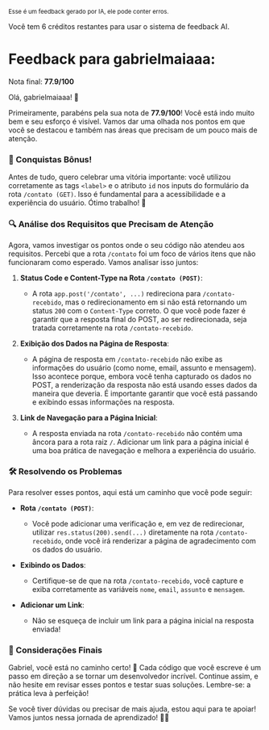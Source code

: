 <sup>Esse é um feedback gerado por IA, ele pode conter erros.</sup>

Você tem 6 créditos restantes para usar o sistema de feedback AI.

# Feedback para gabrielmaiaaa:

Nota final: **77.9/100**

Olá, gabrielmaiaaa! 🚀

Primeiramente, parabéns pela sua nota de **77.9/100**! Você está indo muito bem e seu esforço é visível. Vamos dar uma olhada nos pontos em que você se destacou e também nas áreas que precisam de um pouco mais de atenção. 

### 🎉 Conquistas Bônus!

Antes de tudo, quero celebrar uma vitória importante: você utilizou corretamente as tags `<label>` e o atributo `id` nos inputs do formulário da rota `/contato (GET)`. Isso é fundamental para a acessibilidade e a experiência do usuário. Ótimo trabalho! 👏

### 🔍 Análise dos Requisitos que Precisam de Atenção

Agora, vamos investigar os pontos onde o seu código não atendeu aos requisitos. Percebi que a rota `/contato` foi um foco de vários itens que não funcionaram como esperado. Vamos analisar isso juntos:

1. **Status Code e Content-Type na Rota `/contato (POST)`**:
   - A rota `app.post('/contato', ...)` redireciona para `/contato-recebido`, mas o redirecionamento em si não está retornando um status `200` com o `Content-Type` correto. O que você pode fazer é garantir que a resposta final do POST, ao ser redirecionada, seja tratada corretamente na rota `/contato-recebido`.

2. **Exibição dos Dados na Página de Resposta**:
   - A página de resposta em `/contato-recebido` não exibe as informações do usuário (como nome, email, assunto e mensagem). Isso acontece porque, embora você tenha capturado os dados no POST, a renderização da resposta não está usando esses dados da maneira que deveria. É importante garantir que você está passando e exibindo essas informações na resposta.

3. **Link de Navegação para a Página Inicial**:
   - A resposta enviada na rota `/contato-recebido` não contém uma âncora para a rota raiz `/`. Adicionar um link para a página inicial é uma boa prática de navegação e melhora a experiência do usuário.

### 🛠️ Resolvendo os Problemas

Para resolver esses pontos, aqui está um caminho que você pode seguir:

- **Rota `/contato (POST)`**:
  - Você pode adicionar uma verificação e, em vez de redirecionar, utilizar `res.status(200).send(...)` diretamente na rota `/contato-recebido`, onde você irá renderizar a página de agradecimento com os dados do usuário.

- **Exibindo os Dados**:
  - Certifique-se de que na rota `/contato-recebido`, você capture e exiba corretamente as variáveis `nome`, `email`, `assunto` e `mensagem`.

- **Adicionar um Link**:
  - Não se esqueça de incluir um link para a página inicial na resposta enviada!

### 🏁 Considerações Finais

Gabriel, você está no caminho certo! 💪 Cada código que você escreve é um passo em direção a se tornar um desenvolvedor incrível. Continue assim, e não hesite em revisar esses pontos e testar suas soluções. Lembre-se: a prática leva à perfeição!

Se você tiver dúvidas ou precisar de mais ajuda, estou aqui para te apoiar! Vamos juntos nessa jornada de aprendizado! 🚀✨
